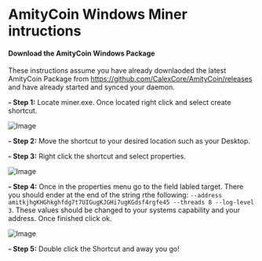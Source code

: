 # AmityCoin Windows Miner intructions

#### Download the AmityCoin Windows Package

These instructions assume you have already downlaoded the latest AmityCoin Package from https://github.com/CalexCore/AmityCoin/releases and have already started and synced your daemon.

**- Step 1:** Locate miner.exe.  Once located right click and select create shortcut.

![Image](https://www.pubnodes.com/assets/img/shortcut.png "shortcut")

**- Step 2:** Move the shortcut to your desired location such as your Desktop.

**- Step 3:** Right click the shortcut and select properties.

![Image](https://www.pubnodes.com/assets/img/menuex.png "menuex")

**- Step 4:** Once in the properties menu go to the field labled target.  There you should ender at the end of the string rthe following: `--address amitkjhgKHGhkghfdg7t7UIGugKJGHi7ugKGdsf4rgfe45 --threads 8 --log-level 3`.  These values should be changed to your systems capability and your address.  Once finished click ok.

![Image](https://www.pubnodes.com/assets/img/target.png "target")

**- Step 5:**  Double click the Shortcut and away you go!
